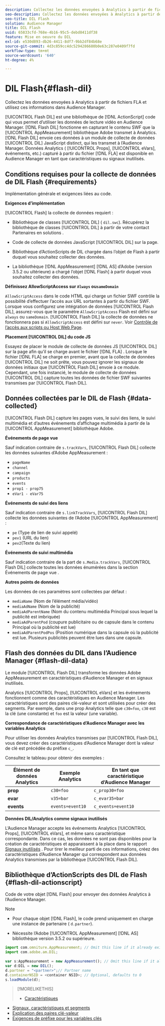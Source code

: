 ```yaml
---
description: Collectez les données envoyées à Analytics à partir de fichiers FLA et utilisez ces informations dans Audience Manager.
seo-description: Collectez les données envoyées à Analytics à partir de fichiers FLA et utilisez ces informations dans Audience Manager.
seo-title: DIL Flash
solution: Audience Manager
title: DIL Flash
uuid: 65833cfd-768e-4b16-95c5-debd8411df38
feature: Mise en oeuvre du DIL
exl-id: e530d893-db26-4411-8df7-9bb2df84b68e
source-git-commit: 4d3c859cc4dc5294286680b0e63c287e0409f7fd
workflow-type: tm+mt
source-wordcount: '640'
ht-degree: 4%

---
```


# DIL Flash{#flash-dil}

Collectez les données envoyées à Analytics à partir de fichiers FLA et utilisez ces informations dans Audience Manager.

<!-- 

c_flash_dil_toc.xml

 -->

[!UICONTROL Flash DIL] est une bibliothèque de  [!DNL ActionScript] code qui vous permet d’utiliser les données de lecture vidéo en Audience Manager. [!DNL Flash DIL] fonctionne en capturant le contenu SWF que la  [!UICONTROL AppMeasurement] bibliothèque Adobe transmet à Analytics. [!DNL Flash DIL] envoie ces données à un module de collecte de données  [!UICONTROL DIL] JavaScript distinct, qui les transmet à l’Audience Manager. Données Analytics ( [!UICONTROL Props], [!UICONTROL eVars], événements, etc.) capturé à partir du fichier [!DNL FLA] est disponible en Audience Manager en tant que caractéristiques ou signaux inutilisés.

## Conditions requises pour la collecte de données de DIL Flash {#requirements}

Implémentation générale et exigences liées au code.

<!-- 

c_flash_dil_intro.xml

 -->

**Exigences d’implémentation**

[!UICONTROL Flash] la collecte de données requiert :

* Bibliothèque de classes [!UICONTROL DIL] ( `dil.swc`). Récupérez la bibliothèque de classes [!UICONTROL DIL] à partir de votre contact Partenaires en solutions .

* Code de collecte de données JavaScript [!UICONTROL DIL] sur la page.
* [](../dil/dil-flash.md#flash-dil-actionscript) Bibliothèque d’ActionScripts de DIL chargée dans l’objet de Flash à partir duquel vous souhaitez collecter des données.
* La bibliothèque [!DNL AppMeasurement] [!DNL AS] d’Adobe (version 3.5.2 ou ultérieure) a chargé l’objet [!DNL Flash] à partir duquel vous souhaitez collecter des données.

**Définissez AllowScriptAccess sur  `Always` ou`sameDomain`**

`AllowScriptAccess` dans le code HTML qui charge un fichier SWF contrôle la possibilité d’effectuer l’accès aux URL sortantes à partir du fichier SWF. Lorsque vous configurez une intégration de données [!UICONTROL Flash DIL], assurez-vous que le paramètre `AllowScriptAccess` Flash est défini sur `always` ou `sameDomain`. [!UICONTROL Flash DIL] la collecte de données ne fonctionnera pas si  `AllowScriptAccess` est défini sur  `never`. Voir [Contrôle de l’accès aux scripts ou Host Web Page](https://helpx.adobe.com/flash/kb/control-access-scripts-host-web.html).

**Placement  [!UICONTROL DIL] du code JS**

Essayez de placer le module de collecte de données JS [!UICONTROL DIL] sur la page afin qu’il se charge avant le fichier [!DNL FLA] . Lorsque le fichier [!DNL FLA] se charge en premier, avant que la collecte de données [!UICONTROL DIL] ne soit prête, vous pouvez ignorer les signaux de données initiaux que [!UICONTROL Flash DIL] envoie à ce module. Cependant, une fois instancié, le module de collecte de données [!UICONTROL DIL] capture toutes les données de fichier SWF suivantes transmises par [!UICONTROL Flash DIL].

## Données collectées par le DIL de Flash {#data-collected}

[!UICONTROL Flash DIL] capture les pages vues, le suivi des liens, le suivi multimédia et d’autres événements d’affichage multimédia à partir de la  [!UICONTROL AppMeasurement] bibliothèque Adobe.

<!-- 

r_flash_dil_data_collected.xml

 -->

**Événements de page vue**

Sauf indication contraire de `s.trackVars`, [!UICONTROL Flash DIL] collecte les données suivantes d’Adobe AppMeasurement :

* `pageName`
* `channel`
* `campaign`
* `products`
* `events`
* `prop1 - prop75`
* `eVar1 - eVar75`

**Événements de suivi des liens**

Sauf indication contraire de `s.linkTrackVars`, [!UICONTROL Flash DIL] collecte les données suivantes de l’Adobe [!UICONTROL AppMeasurement] :

* `pe` (Type de lien de suivi appelé)
* `pev1` (URL du lien)
* `pev2`(Texte du lien)

**Événements de suivi multimédia**

Sauf indication contraire de la part de `s.Media.trackVars`, [!UICONTROL Flash DIL] collecte toutes les données énumérées dans la section Événements de page vue .

**Autres points de données**

Les données de ces paramètres sont collectées par défaut :

* `mediaName` (Nom de l’élément média/vidéo)
* `mediaAdName` (Nom de la publicité)
* `mediaAdParentName` (Nom du contenu multimédia Principal sous lequel la publicité est imbriquée)
* `mediaAdParentPod` (coupure publicitaire ou de capsule dans le contenu Principal où la publicité est lue)
* `mediaAdParentPodPos` (Position numérique dans la capsule où la publicité est lue. Plusieurs publicités peuvent être lues dans une capsule.

## Flash des données du DIL dans l’Audience Manager {#flash-dil-data}

Le module [!UICONTROL Flash DIL] transforme les données Adobe AppMeasurement en caractéristiques d’Audience Manager et en signaux inutilisés.

<!-- 

c_flash_dil_in_aam.xml

 -->

Analytics [!UICONTROL Props], [!UICONTROL eVars] et les événements fonctionnent comme des caractéristiques en Audience Manager. Les caractéristiques sont des paires clé-valeur et sont utilisées pour créer des segments. Par exemple, dans une prop Analytics telle que `c30=foo`, `c30` est la clé (une constante) et `foo` est la valeur (une variable).

**Correspondance de caractéristiques d’Audience Manager avec les variables Analytics**

Pour utiliser les données Analytics transmises par [!UICONTROL Flash DIL], vous devez créer des caractéristiques d’Audience Manager dont la valeur de clé est précédée du préfixe `c_`.

Consultez le tableau pour obtenir des exemples :

| Élément de données Analytics | Exemple Analytics | En tant que caractéristique d’Audience Manager |
|---|---|---|
| **prop** | `c30=foo` | `c_prop30=foo` |
| **evar** | `v35=bar` | `c_evar35=bar` |
| **events** | `events=event10` | `c_events=event10` |

**Données DIL/Analytics comme signaux inutilisés**

L’Audience Manager accepte les événements Analytics [!UICONTROL Props], [!UICONTROL eVars], et même sans caractéristique correspondante. Dans ce cas, les données ne sont pas disponibles pour la création de caractéristiques et apparaissent à la place dans le rapport [Signaux inutilisés](../reporting/dynamic-reports/unused-signals.md) . Pour tirer le meilleur parti de ces informations, créez des caractéristiques d’Audience Manager qui correspondent aux données Analytics transmises par la bibliothèque [!UICONTROL Flash DIL].

## Bibliothèque d’ActionScripts des DIL de Flash {#flash-dil-actionscript}

Code de votre objet [!DNL Flash] pour envoyer des données Analytics à l’Audience Manager.

<!-- 

r_flash_dil_actionscript.xml

 -->

>[!NOTE]
>
>* Pour chaque objet [!DNL Flash], le code prend uniquement en charge une instance de partenaire ( `d.partner`).
   >
   >
* Nécessite l’Adobe [!UICONTROL AppMeasurement] [!DNL AS] bibliothèque version 3.5.2 ou supérieure.


```js
import com.omniture.AppMeasurement; // Omit this line if it already exists in the code 
import com.adobe.am.DIL; 
  
var s:AppMeasurement = new AppMeasurement(); // Omit this line if it already exists in the code 
var d:DIL = new DIL(); 
d.partner = "<partner>";// Partner name 
d.containerNSID = <container NSID>; // Optional, defaults to 0 
s.loadModule(d);
```

>[!MORELIKETHIS]
>
>* [Caractéristiques ](../features/traits/trait-details-page.md)
* [Signaux, caractéristiques et segments](../reference/signal-trait-segment.md)
* [Explication des paires clé-valeur](../reference/key-value-pairs-explained.md)
* [Exigences de préfixe pour les variables clés](../features/traits/trait-variable-prefixes.md)

